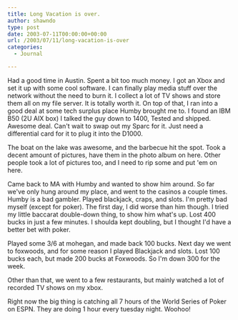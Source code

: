 ```yaml
---
title: Long Vacation is over.
author: shawndo
type: post
date: 2003-07-11T00:00:00+00:00
url: /2003/07/11/long-vacation-is-over
categories:
  - Journal

---
```

Had a good time in Austin. Spent a bit too much money. I got an Xbox and set it up with some cool software. I can finally play media stuff over the network without the need to burn it. I collect a lot of TV shows and store them all on my file server. It is totally worth it. On top of that, I ran into a good deal at some tech surplus place Humby brought me to. I found an IBM B50 (2U AIX box) I talked the guy down to 1400, Tested and shipped. Awesome deal. Can't wait to swap out my Sparc for it. Just need a differential card for it to plug it into the D1000.  

The boat on the lake was awesome, and the barbecue hit the spot. Took a decent amount of pictures, have them in the photo album on here. Other people took a lot of pictures too, and I need to rip some and put 'em on here.  

Came back to MA with Humby and wanted to show him around. So far we've only hung around my place, and went to the casinos a couple times. Humby is a bad gambler. Played blackjack, craps, and slots. I'm pretty bad myself (except for poker). The first day, I did worse than him though. I tried my little baccarat double-down thing, to show him what's up. Lost 400 bucks in just a few minutes. I shoulda kept doubling, but I thought I'd have a better bet with poker. 

Played some 3/6 at mohegan, and made back 100 bucks. Next day we went to foxwoods, and for some reason I played Blackjack and slots. Lost 100 bucks each, but made 200 bucks at Foxwoods. So I'm down 300 for the week.  

Other than that, we went to a few restaurants, but mainly watched a lot of recorded TV shows on my xbox.  

Right now the big thing is catching all 7 hours of the World Series of Poker on ESPN. They are doing 1 hour every tuesday night. Woohoo!